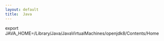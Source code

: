 ```yaml
---
layout: default
title:  Java
---
```


export JAVA_HOME=/Library/Java/JavaVirtualMachines/openjdk8/Contents/Home